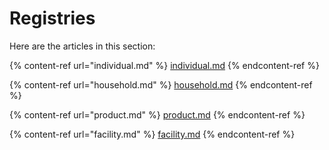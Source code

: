 # Registries

Here are the articles in this section:

{% content-ref url="individual.md" %}
[individual.md](individual.md)
{% endcontent-ref %}

{% content-ref url="household.md" %}
[household.md](household.md)
{% endcontent-ref %}

{% content-ref url="product.md" %}
[product.md](product.md)
{% endcontent-ref %}

{% content-ref url="facility.md" %}
[facility.md](facility.md)
{% endcontent-ref %}
